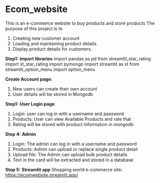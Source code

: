 # Ecom_website
This is an e-commerce  website to buy products and store products
  The purpose of this project is to 
  1. Creating new customer account
  2. Loading and maintaining product details.
  3. Display product details for customers.
 
  
**Step1:**
**import libraries**
import pandas as pd
from streamlit_star_rating import st_star_rating
import pymongo
import streamlit as st
from streamlit_option_menu import option_menu

**Create Account page:**
1. New users can create their own account
2. User details will be stored in Mongodb

**Step1:** **User Login page**
1. Login: user can log in with a username and password
2. Products: User can view Available Products and rate that
3. Rating will be stored with product information in mongodb 


**Step 4:** **Admin**
1. Login: The admin can log in with a username and password
2. Products: Admin can upload or replace single product detail
3. Upload file: The Admin can upload bulk product details
4. Text in the card will be extracted and stored in a database

**Step 5:** **Streamlit app**
	Shopping world e-commerce site: https://ecomwebsite.streamlit.app/










	



  
